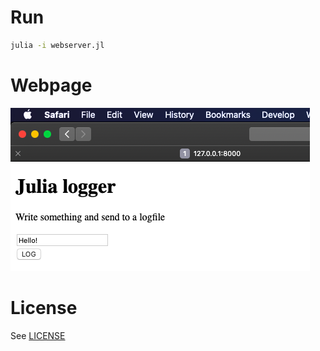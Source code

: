 # Run

```bash
julia -i webserver.jl
```

# Webpage

![](server.png)

# License

See [LICENSE](LICENSE)

